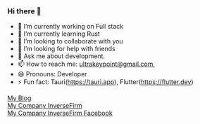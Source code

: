 ### Hi there 👋

- 🔭 I’m currently working on Full stack
- 🌱 I’m currently learning Rust
- 👯 I’m looking to collaborate with you
- 🤔 I’m looking for help with friends
- 💬 Ask me about development.
- 📫 How to reach me: ultrakeypoint@gmail.com, 
- 😄 Pronouns: Developer
- ⚡ Fun fact: Tauri(https://tauri.app), Flutter(https://flutter.dev)

[My Blog](https://ultrakeypoint.github.io)  
[My Company InverseFirm](https://inversefirm.com)  
[My Company InverseFirm Facebook](https://facebook.com/inversefirm)  
